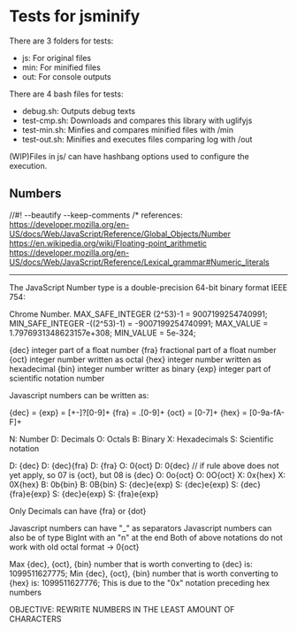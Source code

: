 # Tests for jsminify

There are 3 folders for tests:
* js: For original files 
* min: For minified files
* out: For console outputs

There are 4 bash files for tests:
* debug.sh: Outputs debug texts
* test-cmp.sh: Downloads and compares this library with uglifyjs
* test-min.sh: Minfies and compares minified files with /min
* test-out.sh: Minifies and executes files comparing log with /out

(WIP)Files in js/ can have hashbang options used to configure the execution.


## Numbers
//#! --beautify --keep-comments
/*
references:
https://developer.mozilla.org/en-US/docs/Web/JavaScript/Reference/Global_Objects/Number
https://en.wikipedia.org/wiki/Floating-point_arithmetic
https://developer.mozilla.org/en-US/docs/Web/JavaScript/Reference/Lexical_grammar#Numeric_literals

---

The JavaScript Number type is a double-precision 64-bit binary format IEEE 754:
 
Chrome Number. 
MAX_SAFE_INTEGER (2^53)-1 = 9007199254740991;
MIN_SAFE_INTEGER -((2^53)-1) = -9007199254740991;
MAX_VALUE = 1.7976931348623157e+308;
MIN_VALUE = 5e-324;

{dec} integer part of a float number
{fra} fractional part of a float number
{oct} integer number written as octal
{hex} integer number written as hexadecimal
{bin} integer number writter as binary
{exp} integer part of scientific notation number

Javascript numbers can be written as:

{dec} = {exp} = [+-]?[0-9]+
{fra} = \.[0-9]+
{oct} = [0-7]+
{hex} = [0-9a-fA-F]+

N: Number
D: Decimals
O: Octals
B: Binary
X: Hexadecimals
S: Scientific notation

D: {dec}
D: {dec}{fra}
D: {fra}
O: 0{oct}
D: 0{dec} // if rule above does not yet apply, so 07 is {oct}, but 08 is {dec}
O: 0o{oct}
O: 0O{oct}
X: 0x{hex}
X: 0X{hex}
B: 0b{bin}
B: 0B{bin}
S: {dec}e{exp}
S: {dec}e{exp}
S: {dec}{fra}e{exp}
S: {dec}e{exp}
S: {fra}e{exp}

Only Decimals can have {fra} or {dot}

Javascript numbers can have "_" as separators
Javascript numbers can also be of type BigInt with an "n" at the end
Both of above notations do not work with old octal format -> 0{oct}

Max {dec}, {oct}, {bin} number that is worth converting to {dec} is: 1099511627775;
Min {dec}, {oct}, {bin} number that is worth converting to {hex} is: 1099511627776;
This is due to the "0x" notation preceding hex numbers

OBJECTIVE: REWRITE NUMBERS IN THE LEAST AMOUNT OF CHARACTERS
